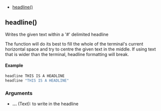 
* [headline()](#headline)


## headline()

Writes the given text within a '#' delimited headline

The function will do its best to fill the whole of the terminal's
current horizontal space and try to centre the given text in the middle.
If using text that is wider than the terminal, headline formatting will 
break.

#### Example

```bash
headline THIS IS A HEADLINE
headline "THIS IS A HEADLINE"
```

### Arguments

* **...** (Text): to write in the headline

